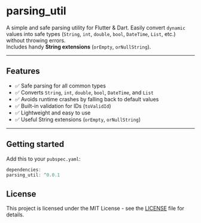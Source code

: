# parsing_util
A simple and safe parsing utility for Flutter & Dart.
Easily convert `dynamic` values into safe types (`String`, `int`, `double`, `bool`, `DateTime`, `List`, etc.) without throwing errors.  
Includes handy **String extensions** (`orEmpty`, `orNullString`).

---

## Features

- ✅ Safe parsing for all common types
- ✅ Converts `String`, `int`, `double`, `bool`, `DateTime`, and `List`
- ✅ Avoids runtime crashes by falling back to default values
- ✅ Built-in validation for IDs (`toValidId`)
- ✅ Lightweight and easy to use
- ✅ Useful String extensions (`orEmpty`, `orNullString`)

---

## Getting started

Add this to your `pubspec.yaml`:

```dart
dependencies:
parsing_util: ^0.0.1
```
## License

This project is licensed under the MIT License - see the [LICENSE](LICENSE) file for details.


